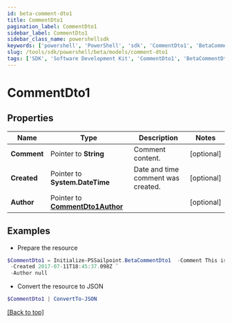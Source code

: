 ```yaml
---
id: beta-comment-dto1
title: CommentDto1
pagination_label: CommentDto1
sidebar_label: CommentDto1
sidebar_class_name: powershellsdk
keywords: ['powershell', 'PowerShell', 'sdk', 'CommentDto1', 'BetaCommentDto1'] 
slug: /tools/sdk/powershell/beta/models/comment-dto1
tags: ['SDK', 'Software Development Kit', 'CommentDto1', 'BetaCommentDto1']
---
```



# CommentDto1

## Properties

Name | Type | Description | Notes
------------ | ------------- | ------------- | -------------
**Comment** |  Pointer to **String** | Comment content. | [optional] 
**Created** |  Pointer to **System.DateTime** | Date and time comment was created. | [optional] 
**Author** |  Pointer to [**CommentDto1Author**](comment-dto1-author) |  | [optional] 

## Examples

- Prepare the resource
```powershell
$CommentDto1 = Initialize-PSSailpoint.BetaCommentDto1  -Comment This is a comment. `
 -Created 2017-07-11T18:45:37.098Z `
 -Author null
```

- Convert the resource to JSON
```powershell
$CommentDto1 | ConvertTo-JSON
```


[[Back to top]](#) 

